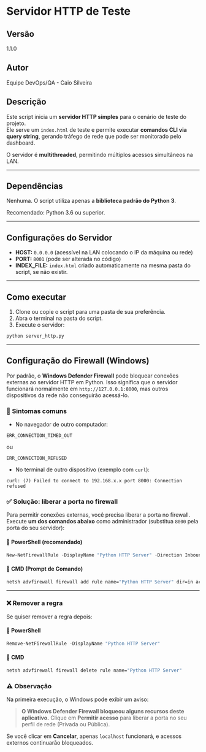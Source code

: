 # Servidor HTTP de Teste

## Versão
1.1.0

## Autor
Equipe DevOps/QA - Caio Silveira

## Descrição
Este script inicia um **servidor HTTP simples** para o cenário de teste do projeto.  
Ele serve um `index.html` de teste e permite executar **comandos CLI via query string**, gerando tráfego de rede que pode ser monitorado pelo dashboard.

O servidor é **multithreaded**, permitindo múltiplos acessos simultâneos na LAN.

---

## Dependências
Nenhuma. O script utiliza apenas a **biblioteca padrão do Python 3**.

Recomendado: Python 3.6 ou superior.

---

## Configurações do Servidor

- **HOST:** `0.0.0.0` (acessível na LAN colocando o IP da máquina ou rede)  
- **PORT:** `8001` (pode ser alterada no código)  
- **INDEX_FILE:** `index.html` criado automaticamente na mesma pasta do script, se não existir.

---

## Como executar

1. Clone ou copie o script para uma pasta de sua preferência.
2. Abra o terminal na pasta do script.
3. Execute o servidor:

```bash
python server_http.py
````

---

## Configuração do Firewall (Windows)

Por padrão, o **Windows Defender Firewall** pode bloquear conexões externas ao servidor HTTP em Python.
Isso significa que o servidor funcionará normalmente em `http://127.0.0.1:8000`, mas outros dispositivos da rede não conseguirão acessá-lo.

### 🔎 Sintomas comuns

* No navegador de outro computador:

```
ERR_CONNECTION_TIMED_OUT
```

ou

```
ERR_CONNECTION_REFUSED
```

* No terminal de outro dispositivo (exemplo com `curl`):

```
curl: (7) Failed to connect to 192.168.x.x port 8000: Connection refused
```

### ✅ Solução: liberar a porta no firewall

Para permitir conexões externas, você precisa liberar a porta no firewall.  
Execute **um dos comandos abaixo** como administrador (substitua `8000` pela porta do seu servidor):

#### 🔹 PowerShell (recomendado)

```powershell
New-NetFirewallRule -DisplayName "Python HTTP Server" -Direction Inbound -Protocol TCP -LocalPort 8000 -Action Allow
````

#### 🔹 CMD (Prompt de Comando)

```cmd
netsh advfirewall firewall add rule name="Python HTTP Server" dir=in action=allow protocol=TCP localport=8000
```

---

### ❌ Remover a regra

Se quiser remover a regra depois:

#### 🔹 PowerShell

```powershell
Remove-NetFirewallRule -DisplayName "Python HTTP Server"
```

#### 🔹 CMD

```cmd
netsh advfirewall firewall delete rule name="Python HTTP Server"
```

### ⚠️ Observação

Na primeira execução, o Windows pode exibir um aviso:

> **O Windows Defender Firewall bloqueou alguns recursos deste aplicativo.**
> Clique em **Permitir acesso** para liberar a porta no seu perfil de rede (Privada ou Pública).

Se você clicar em **Cancelar**, apenas `localhost` funcionará, e acessos externos continuarão bloqueados.
